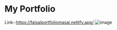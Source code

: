 # My Portfolio
Link:-<a href="https://faisalportfoliomasai.netlify.app/">https://faisalportfoliomasai.netlify.app/</a>
 ![image](https://user-images.githubusercontent.com/93369701/189635041-b54ab164-fcc8-4d4a-a621-43335f0e638c.png)
